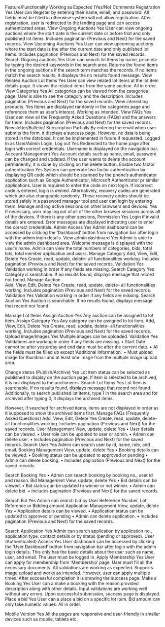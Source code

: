 Feature/Functionality	Working as Expected
(Yes/No)	Comments
Registration	Yes	User can Register by entering their name, email, and password. All fields must be filled in otherwise system will not allow registration. After registration, user is redirected to the landing page and can access authenticated areas.
View Ongoing Auctions	Yes	User can view ongoing auctions where the start date is the current date or before that and only published lot items. Includes pagination (Previous and Next) for the saved records.
View Upcoming Auctions	Yes	User can view upcoming auctions where the start date is the after the current date and only published lot items. Includes pagination (Previous and Next) for the saved records.
Search Ongoing auctions	Yes	User can search lot items by name, price etc by typing the desired keywords in the search area. Returns the found items in the ongoing auctions if the search term matches the records. If no items match the search results, it displays the no results found message.
View Related Auction Lot Items	Yes	User can view related lot items at the lot item details page. It shows the related items from the same auction. All in order.
View Categories	Yes	All categories can be viewed from the categories page. User is able to see the category and the description. Includes pagination (Previous and Next) for the saved records.
View interesting products.	Yes	Items are displayed randomly in the categories page and references them as user’s interest. Working as intended.
View FAQs	Yes	User can view all the Frequently Asked Questions (FAQs) and the answers for them. Includes pagination (Previous and Next) for the saved records.
Newsletter/Bulletin/ Subscription	Partially	By entering the email when user submits the form, it displays a success page. However, no data is being stored in the database. It can be implemented in future if requested.
Logged In as User/Admin
Login, Log out	Yes	Redirected to the home page after login with correct credentials. Username is displayed on the navigation bar.
Account Management	Yes	Account details such as name, email, password can be changed and updated. If the user wants to delete the account permanently, it is done by clicking on the delete button.
Enable two factor authentication	Yes	System can generate two factor authentication by displaying QR code which should be scanned by the phone’s authenticator application such as Google Authenticator, Microsoft Authenticator pr similar applications. User is required to enter the code on next login. If incorrect code is entered, login is denied. Alternatively, recovery codes are generated which are also changeable randomly. These recovery codes should be stored safely in a password manager tool and user can login by entering them.
Manage and log active sessions on other browsers and devices.	Yes	If necessary, user may log out of all of the other browser sessions across all of the devices. If there is any other sessions, 
Permission	Yes	Login if invalid details are entered. Error messages are displayed indicating user to enter the correct credentials.
Admin
Access	Yes	Admin dashboard can be accessed by clicking the ‘Dashboard’ button from navigation bar after login with the admin login details.
View admin dashboard	Yes	Admin is able to view the admin dashboard area. Welcome message is displayed with the user’s name. Admin can view the total numbers of categories, bids, total lots, total member application and users. 
Manage Category
Add, View, Edit, Delete	Yes	Create, read, update, delete- all functionalities working. Includes pagination (Previous and Next) for the saved records.
Validation	Yes	Validation working in order if any fields are missing.
Search Category	Yes	Category is searchable. If no results found, displays message that record not found.
Manage Auction		
Add, View, Edit, Delete	Yes	Create, read, update, delete- all functionalities working. Includes pagination (Previous and Next) for the saved records.
Validation	Yes	Validation working in order if any fields are missing.
Search Auction	Yes	Auction is searchable. If no results found, displays message that record not found.
		
Manage Lot Items
Assign Auction	Yes	Any auction can be assigned to lot item.
Assign Category	Yes	Any category can be assigned to lot item.
Add, View, Edit, Delete	Yes	Create, read, update, delete- all functionalities working. Includes pagination (Previous and Next) for the saved records.
Upload image/Images	Yes	Multiple images can be uploaded.
Validation	Yes	Validations are working in order if any fields are missing.
•	Start Date cannot be after yesterday and end date must be after the current date. 
•	All the fields must be filled up except ‘Additional Information’.
•	Must upload image for thumbnail and at least one image from the multiple image upload area.

Change status (Publish/Archive)	Yes	Lot item status can be selected as published to display on the auction page. 
If item is selected to be archived, it is not displayed to the auctioneers. 
Search Lot Items	Yes	Lot Item is searchable. If no results found, displays message that record not found. Additionally, to search published lot items, type 1 in the search area and for archived after typing 0, it displays the archived items.

However, if searched for archived items, items are not displayed in order as it supposed to show the archived items first.
Manage FAQs (Frequently Asked Questions)
Add, View, Edit, Delete	Yes	Create, read, update, delete- all functionalities working. Includes pagination (Previous and Next) for the saved records.
User Management
View, update, delete	Yes	•	User details can be viewed.
•	User role can be updated to user or admin.
•	Admin can delete user.
•	Includes pagination (Previous and Next) for the saved records.
Search User	Yes	Admin can search user by id, name, role, and email.
Booking Management
View, update, delete	Yes	•	Booking details can be viewed.
•	Booking status can be updated to approved or pending
•	Admin can delete booking.
•	Includes pagination (Previous and Next) for the saved records.

Search Booking	Yes	•	Admin can search booking by booking no., user id and reason.
Bid Management
View, update, delete	Yes	•	Bid details can be viewed.
•	Bid status can be updated to winner or not winner.
•	Admin can delete bid.
•	Includes pagination (Previous and Next) for the saved records.

Search Bid	Yes	Admin can search bid by 
User Reference Number,
Lot Reference or
Bidding amount
Application Management
View, update, delete	Yes	•	Application details can be viewed.
•	Application status can be updated to approved or pending
•	Admin can delete application.
•	Includes pagination (Previous and Next) for the saved records.

Search Application	Yes	Admin can search application by application no., application type, contact details or by status (pending or approved). 
User (Authenticated)
Access	Yes	User dashboard can be accessed by clicking the ‘User Dashboard’ button from navigation bar after login with the admin login details. This only has the basic details about the user such as name, user, and email. The user must be logged in.
Apply Membership	Yes	User can apply for membership from ‘Membership’ page. User must fill all the necessary documents. All validations are working as expected. Supports image upload and works as intended. However, user can apply multiple times. After successful completion it is showing the success page.
Make a Booking	Yes	User can a make a booking with the reason provided description along with other details. Input validations are working well without any errors. Upon successful submission, success page is displayed. 
Place a bid	Yes	User can a place a bid on a specific lot item. Bid amount can only take numeric values. All in order.

Mobile Version	Yes	All the pages are responsive and user-friendly in smaller devices such as mobile, tablets etc.
